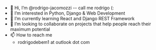 - 👋 Hi, I’m @rodrigo-jacomozzi -- call me rodrigo (:
- 👀 I’m interested in Python, Django & Web Development
- 🌱 I’m currently learning React and Django REST Framework
- 💞️ I’m looking to collaborate on projects that help people reach their maximum potential
- 📫 How to reach me 
  - rodrigodebem1 at outlook dot com

<!---
rodrigo-jacomozzi/rodrigo-jacomozzi is a ✨ special ✨ repository because its `README.md` (this file) appears on your GitHub profile.
You can click the Preview link to take a look at your changes.
--->
